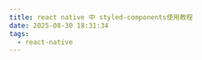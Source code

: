 ```yaml
---
title: react native 中 styled-components使用教程
date: 2025-08-30 18:31:34
tags:
  - react-native
---
```

